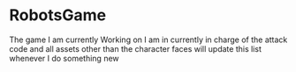 # RobotsGame
The game I am currently Working on I am in currently in charge of the attack code and all assets other than the character faces will update this list whenever I do something new
